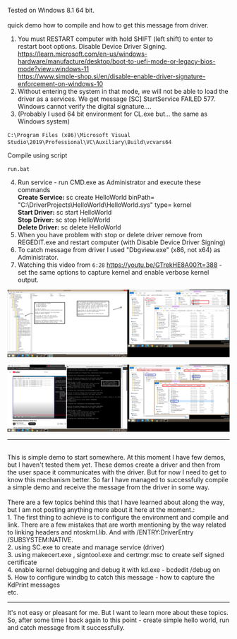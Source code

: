 Tested on Windows 8.1 64 bit.
<br /><br />
quick demo how to compile and how to get this message from driver. <br />
1. You must RESTART computer with hold SHIFT (left shift) to enter to restart boot options. Disable Device Driver Signing. <br />
https://learn.microsoft.com/en-us/windows-hardware/manufacture/desktop/boot-to-uefi-mode-or-legacy-bios-mode?view=windows-11 <br />
https://www.simple-shop.si/en/disable-enable-driver-signature-enforcement-on-windows-10
2. Without entering the system in that mode, we will not be able to load the driver as a services. We get message [SC] StartService FAILED 577. Windows cannot verify the digital signature....
3. (Probably I used 64 bit environment for CL.exe but... the same as Windows system) 

```
C:\Program Files (x86)\Microsoft Visual Studio\2019\Professional\VC\Auxiliary\Build\vcvars64
```
Compile using script
```
run.bat
```

4. Run service - run CMD.exe as Administrator and execute these commands<br />
<b>Create Service:</b> sc create HelloWorld binPath= "C:\DriverProjects\HelloWorld\HelloWorld.sys" type= kernel<br />
<b>Start Driver:</b> sc start HelloWorld<br />
<b>Stop Driver:</b> sc stop HelloWorld<br />
<b>Delete Driver:</b> sc delete HelloWorld<br />
5. When you have problem with stop or delete driver remove from REGEDIT.exe and restart computer (with Disable Device Driver Signing)
6. To catch message from driver I used "Dbgview.exe" (x86, not x64) as Administrator.
7. Watching this video from  ```6:28``` https://youtu.be/GTrekHE8A00?t=388 - set the same options to capture kernel and enable verbose kernel output. 

![dump](https://github.com/KarolDuracz/scratchpad/blob/main/Hello%20World%20Drivers/Windows/demo1/450%20-%2030-10-2024%20-%20c.png?raw=true)

![dump](https://github.com/KarolDuracz/scratchpad/blob/main/Hello%20World%20Drivers/Windows/demo1/448%20-%2030-10-2024%20-%20sciezki%20do%20waznych%20narzedzi-1.png?raw=true)

<hr>
<br />
This is simple demo to start somewhere. At this moment I have few demos, but I haven't tested them yet. These demos create a driver and then from the user space it communicates with the driver. But for now I need to get to know this mechanism better. So far I have managed to successfully compile a simple demo and receive the message from the driver in some way.
<br /><br />
There are a few topics behind this that I have learned about along the way, but I am not posting anything more about it here at the moment.:<br />
1. The first thing to achieve is to configure the environment and compile and link. There are a few mistakes that are worth mentioning by the way related to linking headers and ntoskrnl.lib. And with /ENTRY:DriverEntry /SUBSYSTEM:NATIVE.<br />
2. using SC.exe to create and manage service (driver)<br />
3. using  makecert.exe  , signtool.exe  and   certmgr.msc  to create self signed certificate<br />
4. enable kernel debugging and debug it with kd.exe - bcdedit /debug on<br />
5. How to configure windbg to catch this message - how to capture the KdPrint messages<br />
etc.

<hr>
It's not easy or pleasant for me. But I want to learn more about these topics. So, after some time I back again to this point - create simple hello world, run and catch message from it successfully.
